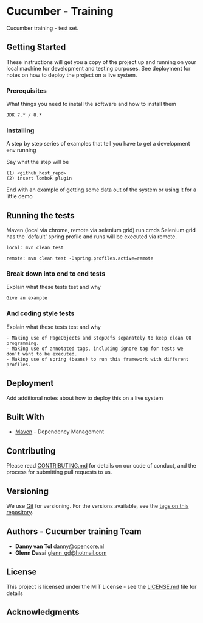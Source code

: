 # Cucumber - Training

Cucumber training - test set. 

## Getting Started

These instructions will get you a copy of the project up and running on your local machine for development and testing purposes. See deployment for notes on how to deploy the project on a live system.

### Prerequisites

What things you need to install the software and how to install them

```
JDK 7.* / 8.*
```

### Installing

A step by step series of examples that tell you have to get a development env running

Say what the step will be

```
(1) <github_host_repo>
(2) insert lombok plugin
```

End with an example of getting some data out of the system or using it for a little demo

## Running the tests

Maven (local via chrome, remote via selenium grid) run cmds
Selenium grid has the 'default' spring profile and runs will be executed via remote. 

```
local: mvn clean test
```

```
remote: mvn clean test -Dspring.profiles.active=remote
```

### Break down into end to end tests

Explain what these tests test and why

```
Give an example
```

### And coding style tests

Explain what these tests test and why

```
- Making use of PageObjects and StepDefs separately to keep clean OO programming. 
- Making use of annotated tags, including ignore tag for tests we don't want to be executed.
- Making use of spring (beans) to run this framework with different profiles.
```

## Deployment

Add additional notes about how to deploy this on a live system

## Built With

* [Maven](https://maven.apache.org/) - Dependency Management

## Contributing

Please read [CONTRIBUTING.md](https://gist.github.com/PurpleBooth/b24679402957c63ec426) for details on our code of conduct, and the process for submitting pull requests to us.

## Versioning

We use [Git](https://git-scm.com//) for versioning. For the versions available, see the [tags on this repository](https://github.com/your/project/tags). 

## Authors - Cucumber training Team

* **Danny van Tol** danny@opencore.nl
* **Glenn Dasai** glenn_gd@hotmail.com

## License

This project is licensed under the MIT License - see the [LICENSE.md](LICENSE.md) file for details

## Acknowledgments
